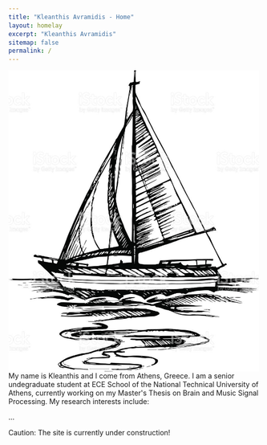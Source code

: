 ```yaml
---
title: "Kleanthis Avramidis - Home"
layout: homelay
excerpt: "Kleanthis Avramidis"
sitemap: false
permalink: /
---
```


<img src="images/sailing.jpg"
     alt="Sailing"
     style="float: left" width="500" height="600">

My name is Kleanthis and I come from Athens, Greece. I am a senior undegraduate student at ECE School of the National Technical University of Athens, currently working on my Master's Thesis on Brain and Music Signal Processing. My research interests include:

...

Caution: The site is currently under construction!
